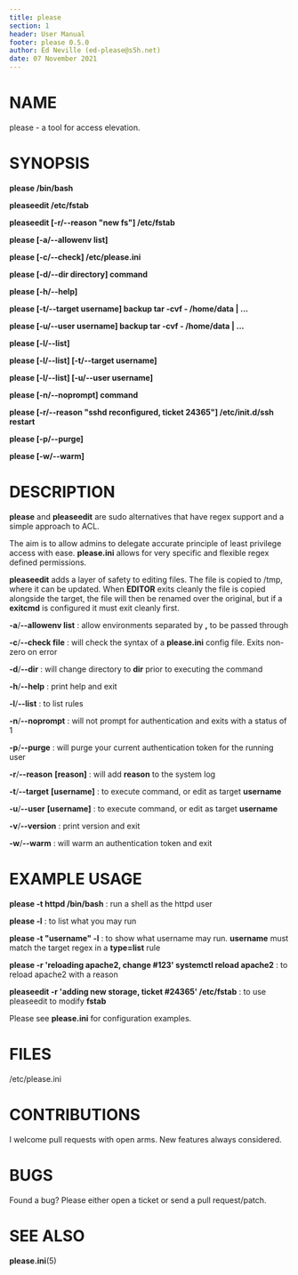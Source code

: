 ```yaml
---
title: please
section: 1
header: User Manual
footer: please 0.5.0
author: Ed Neville (ed-please@s5h.net)
date: 07 November 2021
---
```


# NAME

please - a tool for access elevation.

# SYNOPSIS

**please /bin/bash**

**pleaseedit /etc/fstab**

**pleaseedit [-r/\--reason \"new fs\"] /etc/fstab**

**please [-a/\--allowenv list]**

**please [-c/\--check] /etc/please.ini**

**please [-d/\--dir directory] command**

**please [-h/\--help]**

**please [-t/\--target username] backup tar -cvf - /home/data | ...**

**please [-u/\--user username] backup tar -cvf - /home/data | ...**

**please [-l/\--list]**

**please [-l/\--list] [-t/\--target username]**

**please [-l/\--list] [-u/\--user username]**

**please [-n/\--noprompt] command**

**please [-r/\--reason \"sshd reconfigured, ticket 24365\"] /etc/init.d/ssh restart**

**please [-p/\--purge]**

**please [-w/\--warm]**

# DESCRIPTION

**please** and **pleaseedit** are sudo alternatives that have regex support and a simple approach to ACL.

The aim is to allow admins to delegate accurate principle of least privilege access with ease. **please.ini** allows for very specific and flexible regex defined permissions.

**pleaseedit** adds a layer of safety to editing files. The file is copied to /tmp, where it can be updated. When **EDITOR** exits cleanly the file is copied alongside the target, the file will then be renamed over the original, but if a **exitcmd** is configured it must exit cleanly first.

**-a**/**\--allowenv list**
: allow environments separated by **,** to be passed through

**-c**/**\--check file**
: will check the syntax of a **please.ini** config file. Exits non-zero on error

**-d**/**\--dir**
: will change directory to **dir** prior to executing the command

**-h**/**\--help**
: print help and exit

**-l**/**\--list**
: to list rules

**-n**/**\--noprompt**
: will not prompt for authentication and exits with a status of 1

**-p**/**\--purge**
: will purge your current authentication token for the running user

**-r**/**\--reason** **[reason]**
: will add **reason** to the system log

**-t**/**\--target** **[username]**
: to execute command, or edit as target **username**

**-u**/**\--user** **[username]**
: to execute command, or edit as target **username**

**-v**/**\--version**
: print version and exit

**-w**/**\--warm**
: will warm an authentication token and exit

# EXAMPLE USAGE

**please -t httpd /bin/bash**
: run a shell as the httpd user

**please -l**
: to list what you may run

**please -t \"username\" -l**
: to show what username may run. **username** must match the target regex in a **type=list** rule

**please -r \'reloading apache2, change #123\' systemctl reload apache2**
: to reload apache2 with a reason

**pleaseedit -r \'adding new storage, ticket #24365\' /etc/fstab**
: to use pleaseedit to modify **fstab**

Please see **please.ini** for configuration examples.

# FILES

/etc/please.ini

# CONTRIBUTIONS

I welcome pull requests with open arms. New features always considered.

# BUGS

Found a bug? Please either open a ticket or send a pull request/patch.

# SEE ALSO

**please.ini**(5)

